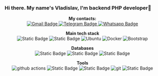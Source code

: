 ### Hi there. My name's Vladislav, I'm backend PHP developer👋
<p align="center">
    <b>My contacts:</b>
    <br>
    <a href="mailto:vladislav.arutiunian@gmail.com">
        <img src="https://img.shields.io/badge/-Gmail-c14438?style=for-the-badge&logo=Gmail&logoColor=white"
             alt="Gmail Badge">
    </a>
    <a href="https://t.me/d3f3z3">
        <img src="https://img.shields.io/badge/-telegram-0088cc?style=for-the-badge&logo=telegram&logoColor=white"
             alt="Telegram Badge">
    </a>
    <a href="https://wa.me/79312960001">
        <img src="https://img.shields.io/badge/Whatsapp-brightgreen?style=for-the-badge&logo=whatsapp&logoColor=white"
             alt="Whatsapp Badge">
    </a>
</p>
<p align="center">
<div align="center">
    <b>Main tech stack</b>
    <br>
    <img alt="Static Badge"
         src="https://img.shields.io/badge/PHP-%238993BE?style=for-the-badge&logo=php&logoColor=white">
    <img alt="Static Badge" src="https://img.shields.io/badge/Laravel-%23FF7865?style=for-the-badge&logo=laravel">
    <img alt="Ubuntu"
         src="https://img.shields.io/badge/-Ubuntu-dd4814?style=for-the-badge&logo=ubuntu&logoColor=white"/>
    <img alt="Docker"
         src="https://img.shields.io/badge/-Docker-05529c?style=for-the-badge&logo=docker&logoColor=white"/>
    <img alt="Bootstrap"
         src="https://img.shields.io/badge/-bootstrap-7952b3?style=for-the-badge&logo=bootstrap&logoColor=white"/>
  </div>
</p>
<p align="center">
<div align="center">
    <b>Databases</b>
    <br>
    <img alt="Static Badge"
         src="https://img.shields.io/badge/MySQL-%234479A1?style=for-the-badge&logo=mysql&labelColor=white">
    <img alt="Static Badge"
         src="https://img.shields.io/badge/PostgreSQL-%234169E1?style=for-the-badge&logo=postgresql&labelColor=dbd9d3">
    <img alt="Static Badge"
         src="https://img.shields.io/badge/SQLite-%23003B57?style=for-the-badge&logo=sqlite&labelColor=dbd9d3">
</div>
</p>
<p align="center">
<div align="center">
    <b>Tools</b>
    <br>
    <img alt="github actions" src="https://img.shields.io/badge/-Github_Actions-311C87?style=for-the-badge&logo=github-actions&logoColor=white"/>
    <img alt="Static Badge" src="https://img.shields.io/badge/Jira-%230052CC?style=for-the-badge&logo=atlassian">
    <img alt="Static Badge" src="https://img.shields.io/badge/PhpStorm-%23000000?style=for-the-badge&logo=phpstorm"/>
    <img alt="git" src="https://img.shields.io/badge/-Git-ea2845?style=for-the-badge&logo=git&logoColor=white"/>
    <img alt="Static Badge" src="https://img.shields.io/badge/Postman-%23FF6C37?style=for-the-badge&logo=postman&labelColor=white">
</div>
</p>

